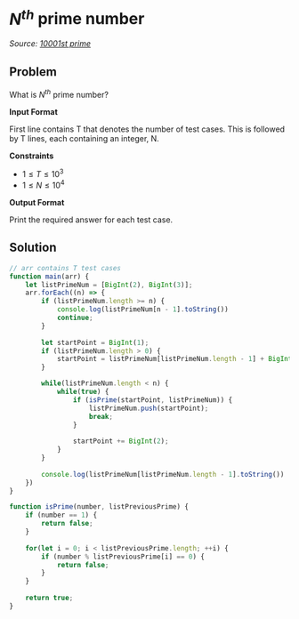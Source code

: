 # $N^{th}$ prime number

*Source: [10001st prime](https://www.hackerrank.com/contests/projecteuler/challenges/euler007/problem?isFullScreen=true)*

## Problem

What is $N^{th}$ prime number?

**Input Format**

First line contains T that denotes the number of test cases. This is followed by T lines, each containing an integer, N.

**Constraints**

- $1 \le T \le 10^3$
- $1 \le N \le 10^4$

**Output Format**

Print the required answer for each test case.

## Solution

```js
// arr contains T test cases
function main(arr) {
    let listPrimeNum = [BigInt(2), BigInt(3)];
    arr.forEach((n) => {
        if (listPrimeNum.length >= n) {
            console.log(listPrimeNum[n - 1].toString())
            continue;
        }
        
        let startPoint = BigInt(1);
        if (listPrimeNum.length > 0) {
            startPoint = listPrimeNum[listPrimeNum.length - 1] + BigInt(2)
        }

        while(listPrimeNum.length < n) {
            while(true) {
                if (isPrime(startPoint, listPrimeNum)) {
                    listPrimeNum.push(startPoint);
                    break;
                }
                
                startPoint += BigInt(2);
            }
        }
        
        console.log(listPrimeNum[listPrimeNum.length - 1].toString())
    })
}

function isPrime(number, listPreviousPrime) {
    if (number == 1) {
        return false;
    }
    
    for(let i = 0; i < listPreviousPrime.length; ++i) {
        if (number % listPreviousPrime[i] == 0) {
            return false;
        }
    }
    
    return true;
}
```
